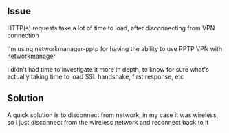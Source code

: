Issue
----

HTTP(s) requests take a lot of time to load, after disconnecting from VPN connection

I'm using networkmanager-pptp for having the ability to use PPTP VPN with networkmanager

I didn't had time to investigate it more in depth, to know for sure what's actually taking time to load SSL handshake, first response, etc

Solution
----

A quick solution is to disconnect from network, in my case it was wireless, so I just disconnect from the wireless network and reconnect 
back to it
